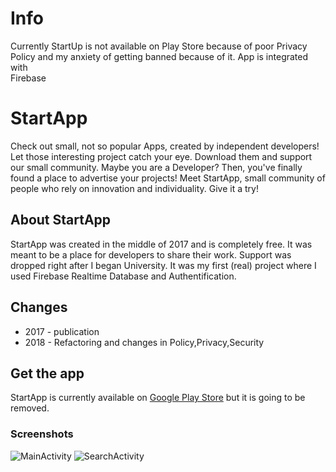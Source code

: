 # Info
Currently StartUp is not available on Play Store because of poor Privacy Policy and my anxiety of getting banned because of it. App is integrated with <br>Firebase</br>

# StartApp
Check out small, not so popular Apps, created by independent developers! Let those interesting project catch your eye. Download them and support our small community. Maybe you are a Developer? Then, you've finally found a place to advertise your projects! Meet StartApp, small community of people who rely on innovation and individuality. Give it a try!
## About StartApp
StartApp was created in the middle of 2017 and is completely free. It was meant to be a place for developers to share their work. Support was dropped right after I began University. It was my first (real) project where I used Firebase Realtime Database and Authentification.
## Changes
* 2017 - publication
* 2018 - Refactoring and changes in Policy,Privacy,Security
## Get the app
StartApp is currently available on [Google Play Store](https://play.google.com/store/apps/details?id=com.clakestudio.pc.startapp) but it is going to be removed.
### Screenshots
![MainActivity](https://lh3.googleusercontent.com/t3NrUtmOsVSV-6IdKPmmWQn4SV-YkRlZadWRVXQUiTt8W5bYwvc7qHviM_nn7hAQ9ic=w1920-h985-rw)
![SearchActivity](https://lh3.googleusercontent.com/O5uX30vdOcBIANy2ZeoyLmgw-LlyX9FUMnuiigJ3PAEVSoDT0xYNIhUrX784JkHs5Q=w1920-h985-rw)
